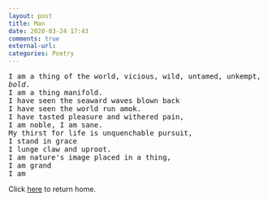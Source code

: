 ```yaml
---
layout: post
title: Man
date: 2020-03-24 17:43
comments: true
external-url:
categories: Poetry
---
```



<pre>
I am a thing of the world, vicious, wild, untamed, unkempt, brave, stoic,
<em>bold</em>.
I am a thing manifold.
I have seen the seaward waves blown back
I have seen the world run amok.
I have tasted pleasure and withered pain,
I am noble, I am sane.
My thirst for life is unquenchable pursuit,
I stand in grace
I lunge claw and uproot.
I am nature's image placed in a thing,
I am grand
I am
</pre>

Click [here](https://wigdo.github.io/papyrus/) to return home.
